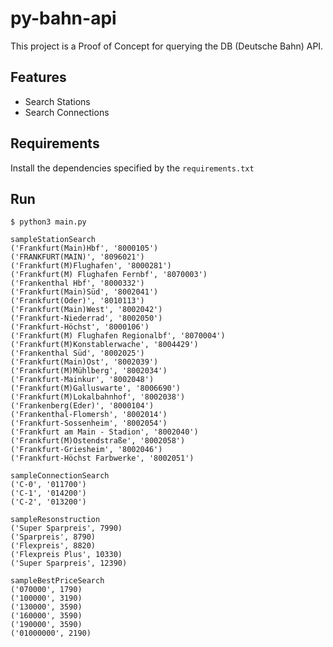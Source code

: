 # py-bahn-api
This project is a Proof of Concept for querying the DB (Deutsche Bahn) API.

## Features

* Search Stations
* Search Connections

## Requirements

Install the dependencies specified by the `requirements.txt`

## Run

```shell
$ python3 main.py

sampleStationSearch
('Frankfurt(Main)Hbf', '8000105')
('FRANKFURT(MAIN)', '8096021')
('Frankfurt(M)Flughafen', '8000281')
('Frankfurt(M) Flughafen Fernbf', '8070003')
('Frankenthal Hbf', '8000332')
('Frankfurt(Main)Süd', '8002041')
('Frankfurt(Oder)', '8010113')
('Frankfurt(Main)West', '8002042')
('Frankfurt-Niederrad', '8002050')
('Frankfurt-Höchst', '8000106')
('Frankfurt(M) Flughafen Regionalbf', '8070004')
('Frankfurt(M)Konstablerwache', '8004429')
('Frankenthal Süd', '8002025')
('Frankfurt(Main)Ost', '8002039')
('Frankfurt(M)Mühlberg', '8002034')
('Frankfurt-Mainkur', '8002048')
('Frankfurt(M)Galluswarte', '8006690')
('Frankfurt(M)Lokalbahnhof', '8002038')
('Frankenberg(Eder)', '8000104')
('Frankenthal-Flomersh', '8002014')
('Frankfurt-Sossenheim', '8002054')
('Frankfurt am Main - Stadion', '8002040')
('Frankfurt(M)Ostendstraße', '8002058')
('Frankfurt-Griesheim', '8002046')
('Frankfurt-Höchst Farbwerke', '8002051')

sampleConnectionSearch
('C-0', '011700')
('C-1', '014200')
('C-2', '013200')

sampleResonstruction
('Super Sparpreis', 7990)
('Sparpreis', 8790)
('Flexpreis', 8820)
('Flexpreis Plus', 10330)
('Super Sparpreis', 12390)

sampleBestPriceSearch
('070000', 1790)
('100000', 3190)
('130000', 3590)
('160000', 3590)
('190000', 3590)
('01000000', 2190)
```
